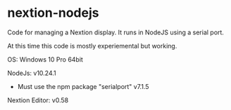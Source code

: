 # nextion-nodejs

Code for managing a Nextion display. It runs in NodeJS using a serial port.

At this time this code is mostly experiemental but working.

OS: Windows 10 Pro 64bit

NodeJs: v10.24.1
* Must use the npm package "serialport" v7.1.5

Nextion Editor: v0.58

